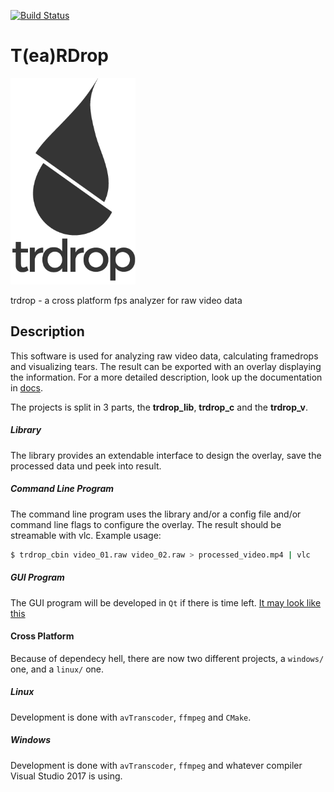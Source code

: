 [![Build Status](https://travis-ci.org/cirquit/trdrop.svg?branch=master)](https://travis-ci.org/cirquit/trdrop)

# T(ea)RDrop 
<img src="images/trdrop_logo_text.png" alt="Teardrop logo" width="200" height="330">

trdrop - a cross platform fps analyzer for raw video data 

## Description

This software is used for analyzing raw video data, calculating framedrops and visualizing tears.
The result can be exported with an overlay displaying the information. For a more detailed description, look up the documentation in [docs](docs/documentation.pdf).

The projects is split in 3 parts, the **trdrop\_lib**, **trdrop\_c** and the **trdrop\_v**.

##### Library
The library provides an extendable interface to design the overlay, save the processed data und peek into result.

##### Command Line Program
The command line program uses the library and/or a config file and/or command line flags to configure the overlay. The result should be streamable with vlc. Example usage:

```bash
$ trdrop_cbin video_01.raw video_02.raw > processed_video.mp4 | vlc
```  

##### GUI Program
The GUI program will be developed in `Qt` if there is time left. [It may look like this](images/trdrop_pitch.png "Pitch Scetch")

#### Cross Platform

Because of dependecy hell, there are now two different projects, a `windows/` one, and a `linux/` one.

##### Linux

Development is done with `avTranscoder`, `ffmpeg` and `CMake`.

##### Windows

Development is done with `avTranscoder`, `ffmpeg` and whatever compiler Visual Studio 2017 is using.